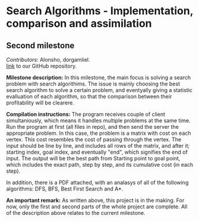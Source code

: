 Search Algorithms - Implementation, comparison and assimilation
=======

Second milestone
-----------
_Contributors_: Alonsho, dorgamliel.  
[link](https://github.com/Alonsho/MileStone1) to our GitHub repository.

**Milestone description:** In this milestone, the main focus is solving a search problem with search algorithims.
The issue is mainly choosing the best search algorithm to solve a certain problem, and eventyally giving a statistic evalluation of each algorithm, so that the comparison between their profitability will be clearere.

**Compilation instructions:**
The program receives couple of client simultaniously, which means it handles multiple problems at the same time.
Run the program at first (all files in repo), and then send the server the appropriate problem. In this case, the problem is a matrix with cost on each vertex. This cost resembles the cost of passing through the vertex.
The input should be line by line, and includes all rows of the matrix, and after it; starting index, goal index, and eventually "end", which signifies the end of input.
The output will be the best path from Starting point to goal point, which includes the exact path, step by step, and its cumulative cost (in each step).

In addition, there is a PDF attached, with an analasys of all of the following algorithms: DFS, BFS, Best First Search and A*.

**An important remark:** As written above, this project is in the making.  For now, only the first and second parts of the whole project are complete. All of the description above relates to the current milestone.
